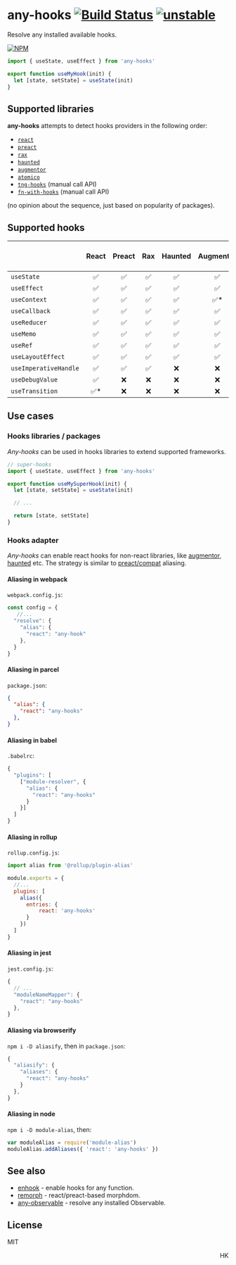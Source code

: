 # any-hooks [![Build Status](https://travis-ci.org/dy/any-hooks.svg?branch=master)](https://travis-ci.org/dy/any-hooks) [![unstable](https://img.shields.io/badge/stability-unstable-yellow.svg)](http://github.com/badges/stability-badges)

Resolve any installed available hooks.

[![NPM](https://nodei.co/npm/any-hooks.png?mini=true)](https://nodei.co/npm/any-hooks/)

```js
import { useState, useEffect } from 'any-hooks'

export function useMyHook(init) {
  let [state, setState] = useState(init)
}
```

## Supported libraries

**any-hooks** attempts to detect hooks providers in the following order:

* [`react`](https://ghub.io/react)
* [`preact`](https://ghub.io/preact)
* [`rax`](https://ghub.io/rax)
* [`haunted`](https://ghub.io/haunted)
* [`augmentor`](https://ghub.io/augmentor)
* [`atomico`](https://ghub.io/atomico)
* [`tng-hooks`](https://ghub.io/tng-hooks) (manual call API)
* [`fn-with-hooks`](https://ghub.io/fn-with-hooks) (manual call API)

(no opinion about the sequence, just based on popularity of packages).


## Supported hooks

|                        | React | Preact | Rax | Haunted | Augmentor | Atomico | TNG-hooks | fn-with-hooks |
|---|:---:|:---:|:---:|:---:|:---:|:---:|:---:|:---:|
| `useState`              | ✅    | ✅    | ✅  | ✅      | ✅        | ✅      | ✅      | ✅ |
| `useEffect`             | ✅    | ✅    | ✅  | ✅      | ✅        | ✅      | ✅      | ✅ |
| `useContext`            | ✅    | ✅    | ✅  | ✅      | ✅*       | ❌      | ❌      | ❌ |
| `useCallback`           | ✅    | ✅    | ✅  | ✅      | ✅        | ❌      | ✅      | ✅ |
| `useReducer`            | ✅    | ✅    | ✅  | ✅      | ✅        | ✅      | ✅      | ✅ |
| `useMemo`               | ✅    | ✅    | ✅  | ✅      | ✅        | ✅      | ✅      | ✅ |
| `useRef`                | ✅    | ✅    | ✅  | ✅      | ✅        | ❌      | ✅      | ❌ |
| `useLayoutEffect`       | ✅    | ✅    | ✅  | ✅      | ✅        | ✅      | ❌      | ❌ |
| `useImperativeHandle`   | ✅    | ✅    | ✅  | ❌      | ❌        | ❌      | ❌      | ❌ |
| `useDebugValue`         | ✅    | ❌    | ❌  | ❌      | ❌        | ❌      | ❌      | ❌ |
| `useTransition`         | ✅*   | ❌    | ❌  | ❌      | ❌        | ❌      | ❌      | ❌ |



## Use cases

### Hooks libraries / packages

_Any-hooks_ can be used in hooks libraries to extend supported frameworks.

```js
// super-hooks
import { useState, useEffect } from 'any-hooks'

export function useMySuperHook(init) {
  let [state, setState] = useState(init)

  // ...

  return [state, setState]
}
```

### Hooks adapter

_Any-hooks_ can enable react hooks for non-react libraries, like [augmentor](https://ghub.io/augmentor), [haunted](https://ghub.io/haunted) etc. The strategy is similar to [preact/compat](https://preactjs.com/guide/v10/getting-started#integrating-into-an-existing-pipeline) aliasing.

#### Aliasing in webpack

`webpack.config.js`:
```js
const config = {
   //...
  "resolve": {
    "alias": {
      "react": "any-hook"
    },
  }
}
```

#### Aliasing in parcel

`package.json`:
```json
{
  "alias": {
    "react": "any-hooks"
  },
}
```

#### Aliasing in babel

`.babelrc`:
```js
{
  "plugins": [
    ["module-resolver", {
      "alias": {
        "react": "any-hooks"
      }
    }]
  ]
}
```

#### Aliasing in rollup

`rollup.config.js`:
```js
import alias from '@rollup/plugin-alias'

module.exports = {
  //...
  plugins: [
    alias({
      entries: {
          react: 'any-hooks'
      }
    })
  ]
}
```

#### Aliasing in jest

`jest.config.js`:
```js
{
  // ...
  "moduleNameMapper": {
    "react": "any-hooks"
  },
}
```

#### Aliasing via browserify

`npm i -D aliasify`, then in `package.json`:
```js
{
  "aliasify": {
    "aliases": {
      "react": "any-hooks"
    }
  },
}
```

#### Aliasing in node

`npm i -D module-alias`, then:

```js
var moduleAlias = require('module-alias')
moduleAlias.addAliases({ 'react': 'any-hooks' })
```

## See also

* [enhook](https://ghub.io/enhook) - enable hooks for any function.
* [remorph](https://ghub.io/@dy/remorph) - react/preact-based morphdom.
* [any-observable](https://ghub.io/any-observable) - resolve any installed Observable.

## License

MIT

<p align="right">HK</p>
